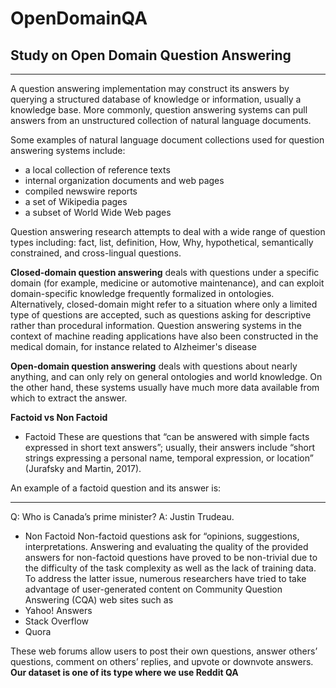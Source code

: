 # OpenDomainQA

## Study on Open Domain Question Answering
***
A question answering implementation may construct its answers by querying a structured database of knowledge or information, usually a knowledge base. More commonly, question answering systems can pull answers from an unstructured collection of natural language documents.

Some examples of natural language document collections used for question answering systems include:

- a local collection of reference texts
- internal organization documents and web pages
- compiled newswire reports
- a set of Wikipedia pages
- a subset of World Wide Web pages

Question answering research attempts to deal with a wide range of question types including: fact, list, definition, How, Why, hypothetical, semantically constrained, and cross-lingual questions.

__Closed-domain question answering__ deals with questions under a specific domain (for example, medicine or automotive maintenance), and can exploit domain-specific knowledge frequently formalized in ontologies. Alternatively, closed-domain might refer to a situation where only a limited type of questions are accepted, such as questions asking for descriptive rather than procedural information. Question answering systems in the context of machine reading applications have also been constructed in the medical domain, for instance related to Alzheimer's disease

__Open-domain question answering__ deals with questions about nearly anything, and can only rely on general ontologies and world knowledge. On the other hand, these systems usually have much more data available from which to extract the answer.

__Factoid vs Non Factoid__
- Factoid
These are questions that “can be answered with simple facts expressed in short text answers”; usually, their answers include “short strings expressing a personal name, temporal expression, or location” (Jurafsky and Martin, 2017). 

An example of a factoid question and its answer is:
***
Q: Who is Canada’s prime minister?
A: Justin Trudeau.

- Non Factoid
Non-factoid questions ask for “opinions, suggestions, interpretations. Answering and evaluating the quality of the provided answers for non-factoid questions have proved to be non-trivial due to the difficulty of the task complexity as well as the lack of training data. To address the latter issue, numerous researchers have tried to take advantage of
user-generated content on Community Question Answering (CQA) web sites such as 
- Yahoo! Answers
- Stack Overflow
- Quora

These web forums allow users to post their own questions, answer others’ questions, comment on others’ replies, and upvote or downvote answers. __Our dataset is one of its type where we use Reddit QA__
